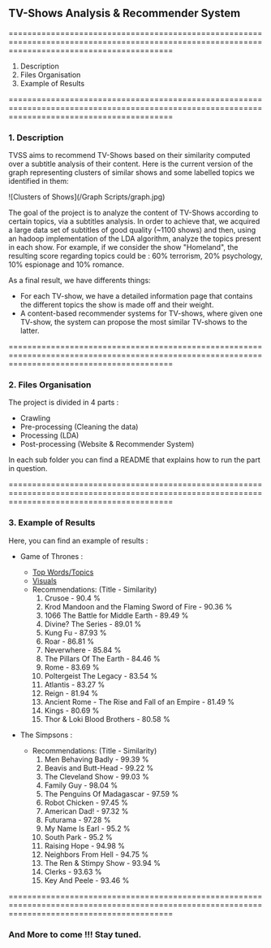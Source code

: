 ## TV-Shows Analysis & Recommender System ##
===============================================================================================================================================

1. Description
2. Files Organisation
3. Example of Results

===============================================================================================================================================

### 1. Description ###

TVSS aims to recommend TV-Shows based on their similarity computed over a subtitle analysis of their content.
Here is the current version of the graph representing clusters of similar shows and some labelled topics we identified in them:

![Clusters of Shows](/Graph Scripts/graph.jpg)

The goal of the project is to analyze the content of TV-Shows according to certain topics, via a subtitles analysis. 
In order to achieve that, we acquired a large data set of subtitles of good quality (~1100 shows) and then, using an hadoop implementation of the LDA algorithm, analyze the topics present in each show. 
For example, if we consider the show "Homeland", the resulting score regarding topics could be : 60% terrorism, 20% psychology, 10% espionage and 10% romance.

As a final result, we have differents things:
- For each TV-show, we have a detailed information page that contains the different topics the show is made off and their weight.
- A content-based recommender systems for TV-shows, where given one TV-show, the system can propose the most similar TV-shows to the latter.

===============================================================================================================================================

### 2. Files Organisation ###

The project is divided in 4 parts :
  - Crawling
  - Pre-processing (Cleaning the data)
  - Processing  (LDA)
  - Post-processing (Website & Recommender System)

In each sub folder you can find a README that explains how to run the part in question.

===============================================================================================================================================

### 3. Example of Results ###

Here, you can find an example of results :

- Game of Thrones :
  - [Top Words/Topics](/PostProcessing/GOT1.jpg)
  - [Visuals](https://raw.githubusercontent.com/xEcEz/TVSS/master/PostProcessing/GOT2.jpg)
  - Recommendations: (Title - Similarity)
      1. Crusoe - 90.4 %
      2. Krod Mandoon and the Flaming Sword of Fire - 90.36 %
      3. 1066 The Battle for Middle Earth - 89.49 %
      4. Divine? The Series - 89.01 %
      5. Kung Fu - 87.93 %
      6. Roar - 86.81 %
      7. Neverwhere - 85.84 %
      8. The Pillars Of The Earth - 84.46 %
      9. Rome - 83.69 %
      10. Poltergeist The Legacy - 83.54 %
      11. Atlantis - 83.27 %
      12. Reign - 81.94 %
      13. Ancient Rome - The Rise and Fall of an Empire - 81.49 %
      14. Kings - 80.69 %
      15. Thor & Loki Blood Brothers - 80.58 %

- The Simpsons :
  - Recommendations: (Title - Similarity)
      1. Men Behaving Badly - 99.39 %
      2. Beavis and Butt-Head - 99.22 %
      3. The Cleveland Show - 99.03 %
      4. Family Guy - 98.04 %
      5. The Penguins Of Madagascar - 97.59 %
      6. Robot Chicken - 97.45 %
      7. American Dad! - 97.32 %
      8. Futurama - 97.28 %
      9. My Name Is Earl - 95.2 %
      10. South Park - 95.2 %
      11. Raising Hope - 94.98 %
      12. Neighbors From Hell - 94.75 %
      13. The Ren & Stimpy Show - 93.94 %
      14. Clerks - 93.63 %
      15. Key And Peele - 93.46 %

===============================================================================================================================================

### And More to come !!! Stay tuned. ###
